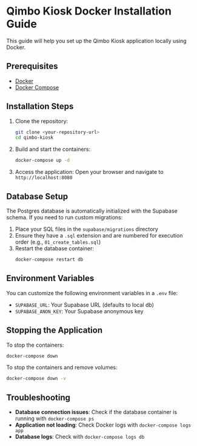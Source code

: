 
# Qimbo Kiosk Docker Installation Guide

This guide will help you set up the Qimbo Kiosk application locally using Docker.

## Prerequisites

- [Docker](https://docs.docker.com/get-docker/)
- [Docker Compose](https://docs.docker.com/compose/install/)

## Installation Steps

1. Clone the repository:
   ```bash
   git clone <your-repository-url>
   cd qimbo-kiosk
   ```

2. Build and start the containers:
   ```bash
   docker-compose up -d
   ```

3. Access the application:
   Open your browser and navigate to `http://localhost:8080`

## Database Setup

The Postgres database is automatically initialized with the Supabase schema. If you need to run custom migrations:

1. Place your SQL files in the `supabase/migrations` directory
2. Ensure they have a `.sql` extension and are numbered for execution order (e.g., `01_create_tables.sql`)
3. Restart the database container:
   ```bash
   docker-compose restart db
   ```

## Environment Variables

You can customize the following environment variables in a `.env` file:

- `SUPABASE_URL`: Your Supabase URL (defaults to local db)
- `SUPABASE_ANON_KEY`: Your Supabase anonymous key

## Stopping the Application

To stop the containers:
```bash
docker-compose down
```

To stop the containers and remove volumes:
```bash
docker-compose down -v
```

## Troubleshooting

- **Database connection issues**: Check if the database container is running with `docker-compose ps`
- **Application not loading**: Check Docker logs with `docker-compose logs app`
- **Database logs**: Check with `docker-compose logs db`
